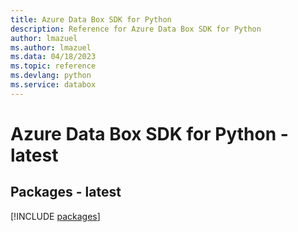 ```yaml
---
title: Azure Data Box SDK for Python
description: Reference for Azure Data Box SDK for Python
author: lmazuel
ms.author: lmazuel
ms.data: 04/18/2023
ms.topic: reference
ms.devlang: python
ms.service: databox
---
```

# Azure Data Box SDK for Python - latest
## Packages - latest
[!INCLUDE [packages](data-box-index.md)]